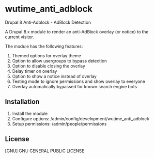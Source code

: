 # wutime_anti_adblock
Drupal 8 Anti-Adblock - AdBlock Detection

A Drupal 8.x module to render an anti-AdBlock overlay (or notice) to the 
current visitor.

The module has the following features:

1. Themed options for overlay theme
2. Option to allow usergroups to bypass detection
3. Option to disable closing the overlay
4. Delay timer on overlay
5. Option to show a notice instead of overlay
6. Testing mode to ignore permissions and show overlay to everyone
7. Overlay automatically bypassed for known search engine bots

## Installation

1. Install the module
2. Configure options: /admin/config/development/wutime_anti_adblock
3. Setup permissions: /admin/people/permissions

## License
[GNU] GNU GENERAL PUBLIC LICENSE
